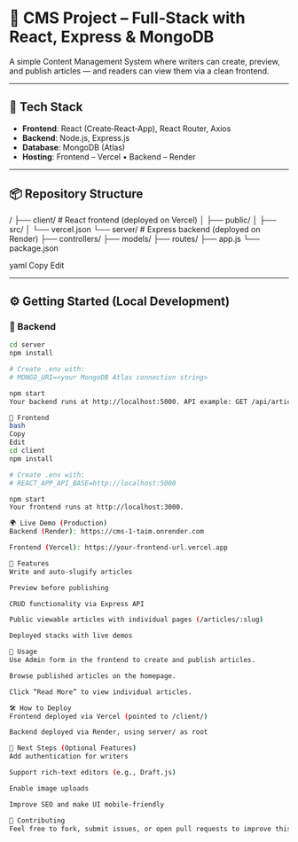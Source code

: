 # 📝 CMS Project – Full‑Stack with React, Express & MongoDB

A simple Content Management System where writers can create, preview, and publish articles — and readers can view them via a clean frontend.

---

## 🚀 Tech Stack

- **Frontend**: React (Create‑React‑App), React Router, Axios  
- **Backend**: Node.js, Express.js  
- **Database**: MongoDB (Atlas)  
- **Hosting**: Frontend – Vercel • Backend – Render  

---

## 📦 Repository Structure

/
├── client/ # React frontend (deployed on Vercel)
│ ├── public/
│ ├── src/
│ └── vercel.json
└── server/ # Express backend (deployed on Render)
├── controllers/
├── models/
├── routes/
├── app.js
└── package.json

yaml
Copy
Edit

---

## ⚙️ Getting Started (Local Development)

### 🔹 Backend

```bash
cd server
npm install

# Create .env with:
# MONGO_URI=<your MongoDB Atlas connection string>

npm start
Your backend runs at http://localhost:5000. API example: GET /api/articles.

🔹 Frontend
bash
Copy
Edit
cd client
npm install

# Create .env with:
# REACT_APP_API_BASE=http://localhost:5000

npm start
Your frontend runs at http://localhost:3000.

🌍 Live Demo (Production)
Backend (Render): https://cms-1-taim.onrender.com

Frontend (Vercel): https://your-frontend-url.vercel.app

🧪 Features
Write and auto-slugify articles

Preview before publishing

CRUD functionality via Express API

Public viewable articles with individual pages (/articles/:slug)

Deployed stacks with live demos

📌 Usage
Use Admin form in the frontend to create and publish articles.

Browse published articles on the homepage.

Click “Read More” to view individual articles.

🛠 How to Deploy
Frontend deployed via Vercel (pointed to /client/)

Backend deployed via Render, using server/ as root

🔧 Next Steps (Optional Features)
Add authentication for writers

Support rich-text editors (e.g., Draft.js)

Enable image uploads

Improve SEO and make UI mobile-friendly

🙌 Contributing
Feel free to fork, submit issues, or open pull requests to improve this project!
